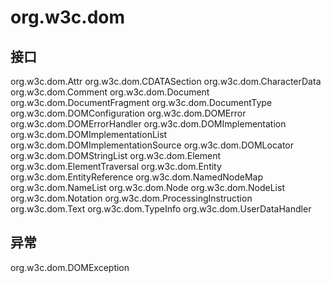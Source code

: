 # org.w3c.dom

## 接口

org.w3c.dom.Attr
org.w3c.dom.CDATASection
org.w3c.dom.CharacterData
org.w3c.dom.Comment
org.w3c.dom.Document
org.w3c.dom.DocumentFragment
org.w3c.dom.DocumentType
org.w3c.dom.DOMConfiguration
org.w3c.dom.DOMError
org.w3c.dom.DOMErrorHandler
org.w3c.dom.DOMImplementation
org.w3c.dom.DOMImplementationList
org.w3c.dom.DOMImplementationSource
org.w3c.dom.DOMLocator
org.w3c.dom.DOMStringList
org.w3c.dom.Element
org.w3c.dom.ElementTraversal
org.w3c.dom.Entity
org.w3c.dom.EntityReference
org.w3c.dom.NamedNodeMap
org.w3c.dom.NameList
org.w3c.dom.Node
org.w3c.dom.NodeList
org.w3c.dom.Notation
org.w3c.dom.ProcessingInstruction
org.w3c.dom.Text
org.w3c.dom.TypeInfo
org.w3c.dom.UserDataHandler

## 异常

org.w3c.dom.DOMException




